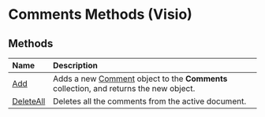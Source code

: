
# Comments Methods (Visio)

## Methods



|**Name**|**Description**|
|:-----|:-----|
|[Add](da02de49-8057-7e5c-6b59-0a013e56256d.md)|Adds a new [Comment](f028cc03-0ef1-8017-a936-d30d45211864.md) object to the **Comments** collection, and returns the new object.|
|[DeleteAll](50777ed3-553c-90ae-2d30-9dde412fe6b9.md)|Deletes all the comments from the active document.|
